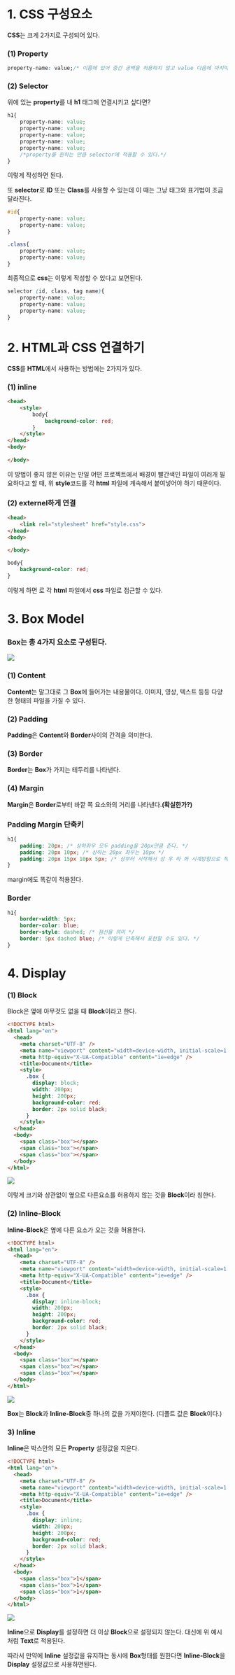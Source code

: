 # 1. CSS 구성요소

**CSS**는 크게 2가지로 구성되어 있다.

### (1) Property

```css
property-name: value;/* 이름에 있어 중간 공백을 허용하지 않고 value 다음에 마지막으로 세미콜론(;)으로 마무리한다. */
```



### (2) Selector

위에 있는 **property**를 내 **h1** 태그에 연결시키고 싶다면?

```css
h1{
    property-name: value;
    property-name: value;
    property-name: value;
    property-name: value;
    property-name: value;
    /*property를 원하는 만큼 selector에 적용할 수 있다.*/
}
```

이렇게 작성하면 된다.

또 **selector**로 **ID** 또는 **Class**를 사용할 수 있는데 이 때는 그냥 태그와 표기법이 조금 달라진다.

```css
#id{
	property-name: value;
    property-name: value;
}

.class{
    property-name: value;
    property-name: value;
}
```



최종적으로 **css**는 이렇게 작성할 수 있다고 보면된다.

```css
selector (id, class, tag name){
    property-name: value;
    property-name: value;
    property-name: value;
}
```





# 2. HTML과 CSS 연결하기

**CSS**를 **HTML**에서 사용하는 방법에는 2가지가 있다.

### (1) inline

```html
<head>
    <style>
        body{
            background-color: red;
        }	
    </style>
</head>
<body>
    
</body>
```

이 방법이 좋지 않은 이유는 만일 어떤 프로젝트에서 배경이 빨간색인 파일이 여러개 필요하다고 할 때, 위 **style**코드를 각 **html** 파일에 계속해서 붙여넣어야 하기 때문이다.





###  (2) externel하게 연결

```html
<head>
    <link rel="stylesheet" href="style.css">
</head>
<body>
    
</body>
```

```css
body{
    background-color: red;
}
```

이렇게 하면 <link rel="stylesheet" href="style.css"> 로 각 **html** 파일에서 **css** 파일로 접근할 수 있다.





# 3. Box Model

### 								Box는 총 4가지 요소로 구성된다.

![](C:\Users\user\Desktop\Project\language\CSS\images\boxmodel.png)

### (1) Content

**Content**는 말그대로 그 **Box**에 들어가는 내용물이다. 이미지, 영상, 텍스트 등등 다양한 형태의 파일을 가질 수 있다.

### (2) Padding

**Padding**은 **Content**와 **Border**사이의 간격을 의미한다.

### (3) Border

**Border**는 **Box**가 가지는 테두리를 나타낸다.

### (4) Margin

**Margin**은 **Border**로부터 바깥 쪽 요소와의 거리를 나타낸다.**(확실한가?)**



### Padding Margin 단축키

```css
h1{
    padding: 20px; /* 상하좌우 모두 padding을 20px만큼 준다. */
    padding: 20px 10px; /* 상하는 20px 좌우는 10px */
    padding: 20px 15px 10px 5px; /* 상부터 시작해서 상 우 하 좌 시계방향으로 적용된다. */
}
```

margin에도 똑같이 적용된다.



### Border

```css
h1{
    border-width: 5px;
    border-color: blue;
    border-style: dashed; /* 점선을 의미 */
    border: 5px dashed blue; /* 이렇게 단축해서 표현할 수도 있다. */
}
```





# 4. Display

### (1) Block

Block은 옆에 아무것도 없을 때 **Block**이라고 한다.

```html
<!DOCTYPE html>
<html lang="en">
  <head>
    <meta charset="UTF-8" />
    <meta name="viewport" content="width=device-width, initial-scale=1.0" />
    <meta http-equiv="X-UA-Compatible" content="ie=edge" />
    <title>Document</title>
    <style>
      .box {
        display: block;
        width: 200px;
        height: 200px;
        background-color: red;
        border: 2px solid black;
      }
    </style>
  </head>
  <body>
    <span class="box"></span>
    <span class="box"></span>
    <span class="box"></span>
  </body>
</html>

```

![](C:\Users\user\Desktop\Project\language\CSS\images\block.PNG)



이렇게 크기와 상관없이 옆으로 다른요소를 허용하지 않는 것을 **Block**이라 칭한다.



### (2) Inline-Block

**Inline-Block**은 옆에 다른 요소가 오는 것을 허용한다.

```html
<!DOCTYPE html>
<html lang="en">
  <head>
    <meta charset="UTF-8" />
    <meta name="viewport" content="width=device-width, initial-scale=1.0" />
    <meta http-equiv="X-UA-Compatible" content="ie=edge" />
    <title>Document</title>
    <style>
      .box {
        display: inline-block;
        width: 200px;
        height: 200px;
        background-color: red;
        border: 2px solid black;
      }
    </style>
  </head>
  <body>
    <span class="box"></span>
    <span class="box"></span>
    <span class="box"></span>
  </body>
</html>

```

![](C:\Users\user\Desktop\Project\language\CSS\images\inlineblock.PNG)

**Box**는 **Block**과 **Inline-Block**중 하나의 값을 가져야한다. (디폴트 값은 **Block**이다.)



### 3) Inline

**Inline**은 박스안의 모든 **Property** 설정값을 지운다.

```html
<!DOCTYPE html>
<html lang="en">
  <head>
    <meta charset="UTF-8" />
    <meta name="viewport" content="width=device-width, initial-scale=1.0" />
    <meta http-equiv="X-UA-Compatible" content="ie=edge" />
    <title>Document</title>
    <style>
      .box {
        display: inline;
        width: 200px;
        height: 200px;
        background-color: red;
        border: 2px solid black;
      }
    </style>
  </head>
  <body>
    <span class="box">1</span>
    <span class="box">1</span>
    <span class="box">1</span>
  </body>
</html>

```

![](C:\Users\user\Desktop\Project\language\CSS\images\inline.PNG)

**Inline**으로 **Display**를 설정하면 더 이상 **Block**으로 설정되지 않는다. 대신에 위 예시처럼 **Text**로 적용된다.



따라서 만약에 **Inline** 설정값을 유지하는 동시에 **Box**형태를 원한다면 **Inline-Block**을 **Display** 설정값으로 사용하면된다.